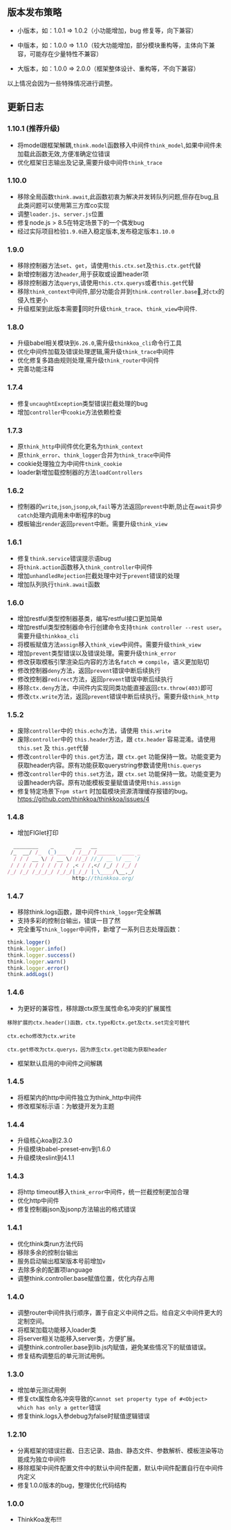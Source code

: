 ## 版本发布策略

* 小版本，如：1.0.1 => 1.0.2（小功能增加，bug 修复等，向下兼容）

* 中版本，如：1.0.0 => 1.1.0（较大功能增加，部分模块重构等，主体向下兼容，可能存在少量特性不兼容）

* 大版本，如：1.0.0 => 2.0.0（框架整体设计、重构等，不向下兼容）

以上情况会因为一些特殊情况进行调整。

## 更新日志

### 1.10.1 (推荐升级)
* 将model跟框架解耦,`think.model`函数移入中间件`think_model`,如果中间件未加载此函数无效,方便准确定位错误
* 优化框架日志输出及记录,需要升级中间件`think_trace`

### 1.10.0
* 移除全局函数`think.await`,此函数初衷为解决并发转队列问题,但存在bug,且此类问题可以使用第三方库co实现
* 调整`loader.js`、`server.js`位置
* 修复node.js > 8.5在特定场景下的一个偶发bug
* 经过实际项目检验`1.9.0`进入稳定版本,发布稳定版本`1.10.0`

### 1.9.0
* 移除控制器方法`set`、`get`，请使用`this.ctx.set`及`this.ctx.get`代替
* 新增控制器方法`header`,用于获取或设置header项
* 移除控制器方法`querys`,请使用`this.ctx.querys`或者`this.get`代替
* 移除`think_context`中间件,部分功能合并到`think.controller.base`,对`ctx`的侵入性更小
* 升级框架到此版本需要同时升级`think_trace`、`think_view`中间件.

### 1.8.0 
* 升级babel相关模块到`6.26.0`,需升级`thinkkoa_cli`命令行工具
* 优化中间件加载及错误处理逻辑,需升级`think_trace`中间件
* 优化修复多路由规则处理,需升级`think_router`中间件
* 完善功能注释

### 1.7.4
* 修复`uncaughtException`类型错误拦截处理的bug
* 增加`controller`中`cookie`方法依赖检查

### 1.7.3 
* 原`think_http`中间件优化更名为`think_context`
* 原`think_error`、`think_logger`合并为`think_trace`中间件
* cookie处理独立为中间件`think_cookie`
* loader新增加载控制器的方法`loadControllers`

### 1.6.2 
* 控制器的`write`,`json`,`jsonp`,`ok`,`fail`等方法返回`prevent`中断,防止在`await`异步`catch`处理内调用未中断程序的bug
* 模板输出`render`返回`prevent`中断。需要升级`think_view`

### 1.6.1
* 修复`think.service`错误提示语bug
* 将`think.action`函数移入`think_controller`中间件
* 增加`unhandledRejection`拦截处理中对于`prevent`错误的处理
* 增加队列执行`think.await`函数

### 1.6.0
* 增加restful类型控制器基类，编写restful接口更加简单
* 增加restful类型控制器命令行创建命令支持`think controller --rest user`。需要升级`thinkkoa_cli`
* 将模板赋值方法`assign`移入`think_view`中间件。需要升级`think_view`
* 增加`prevent`类型错误以及错误处理。需要升级`think_error`
* 修改获取模板引擎渲染后内容的方法名`fatch` => `compile`，语义更加贴切
* 修改控制器`deny`方法，返回`prevent`错误中断后续执行
* 修改控制器`redirect`方法，返回`prevent`错误中断后续执行
* 移除`ctx.deny`方法，中间件内实现同类功能直接返回`ctx.throw(403)`即可
* 修改`ctx.write`方法，返回`prevent`错误中断后续执行。需要升级`think_http`

### 1.5.2 
* 废除`controller`中的 `this.echo`方法，请使用 `this.write`
* 废除`controller`中的 `this.header`方法，跟 `ctx.header` 容易混淆。请使用 `this.set` 及 `this.get`代替
* 修改`controller`中的 `this.get`方法，跟 `ctx.get` 功能保持一致。功能变更为获取header内容。原有功能获取querystring参数请使用`this.querys`
* 修改`controller`中的 `this.set`方法，跟 `ctx.set` 功能保持一致。功能变更为设置header内容。原有功能模板变量赋值请使用`this.assign`
* 修复特定场景下`npm start` 时加载模块资源清理缓存报错的bug。https://github.com/thinkkoa/thinkkoa/issues/4

### 1.4.8 
* 增加FIGlet打印

```js
  ________    _       __   __
 /_  __/ /_  (_)___  / /__/ /______  ____ _
  / / / __ \/ / __ \/ //_/ //_/ __ \/ __ `/
 / / / / / / / / / / ,< / /,</ /_/ / /_/ /
/_/ /_/ /_/_/_/ /_/_/|_/_/ |_\____/\__,_/
                     http://thinkkoa.org/
```

### 1.4.7 
* 移除think.logs函数，跟中间件`think_logger`完全解耦
* 支持多彩的控制台输出，错误一目了然
* 完全重写`think_logger`中间件，新增了一系列日志处理函数：

```js
think.logger()
think.logger.info()
think.logger.success()
think.logger.warn()
think.logger.error()
think.addLogs()
```


### 1.4.6
* 为更好的兼容性，移除跟ctx原生属性命名冲突的扩展属性

```
移除扩展的ctx.header()函数，ctx.type和ctx.get及ctx.set完全可替代

ctx.echo修改为ctx.write

ctx.get修改为ctx.querys，因为原生ctx.get功能为获取header
```

* 框架默认启用的中间件之间解耦

### 1.4.5 
* 将框架内的http中间件独立为think_http中间件
* 修改框架标示语：为敏捷开发为主题

### 1.4.4 
* 升级核心koa到2.3.0
* 升级模块babel-preset-env到1.6.0
* 升级模块eslint到4.1.1

### 1.4.3
* 将http timeout移入`think_error`中间件，统一拦截控制更加合理
* 优化http中间件
* 修复控制器json及jsonp方法输出的格式错误

### 1.4.1
* 优化think类run方法代码
* 移除多余的控制台输出
* 服务启动输出框架版本号前增加`v`
* 去除多余的配置项language
* 调整think.controller.base赋值位置，优化内存占用

### 1.4.0 
* 调整router中间件执行顺序，置于自定义中间件之后。给自定义中间件更大的定制空间。
* 将框架加载功能移入loader类
* 将server相关功能移入server类，方便扩展。
* 调整think.controller.base到lib.js内赋值，避免某些情况下的赋值错误。
* 修复结构调整后的单元测试用例。

### 1.3.0
* 增加单元测试用例
* 修复ctx属性命名冲突导致的`Cannot set property type of #<Object> which has only a getter`错误
* 修复think.logs入参debug为false时赋值逻辑错误

### 1.2.10
* 分离框架的错误拦截、日志记录、路由、静态文件、参数解析、模板渲染等功能成为独立中间件
* 移除框架中间件配置文件中的默认中间件配置，默认中间件配置自行在中间件内定义
* 修复1.0.0版本的bug，整理优化代码结构

### 1.0.0
* ThinkKoa发布!!!